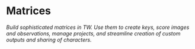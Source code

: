 # Matrices

_Build sophisticated matrices in TW. Use them to create keys, score images and observations, manage projects, and streamline creation of custom outputs and sharing of characters._

